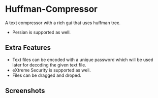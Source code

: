 # Huffman-Compressor
A text compressor with a rich gui that uses huffman tree.
+ Persian is supported as well.

## Extra Features
+ Text files can be encoded with a unique password which will be used later for decoding the given text file.
+ eXtreme Security is supported as well.
+ Files can be dragged and droped.

## Screenshots
